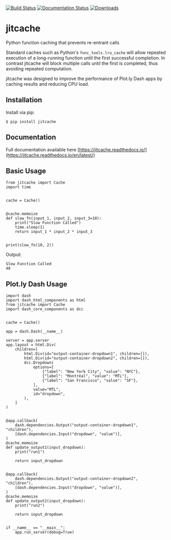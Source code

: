 [![Build Status](https://travis-ci.org/sjtrny/jitcache.svg?branch=master)](https://travis-ci.org/sjtrny/jitcache)
[![Documentation Status](https://readthedocs.org/projects/jitcache/badge/?version=latest)](https://jitcache.readthedocs.io/en/latest/?badge=latest)
[![Downloads](https://pepy.tech/badge/jitcache)](https://pepy.tech/project/jitcache)

# jitcache

Python function caching that prevents re-entrant calls

Standard caches such as Python's `func_tools.lru_cache` will allow repeated execution of a long-running function until the first successful completion. In contrast jitcache will block multiple calls until the first is completed, thus avoiding repeated computation.

jitcache was designed to improve the performance of Plot.ly Dash apps by caching results and reducing CPU load.

Installation
-------------------

Install via pip:

    $ pip install jitcache

Documentation
-------------------

Full documentation available here [https://jitcache.readthedocs.io/](https://jitcache.readthedocs.io/en/latest/)

Basic Usage
-------------------

    from jitcache import Cache
    import time
    
    
    cache = Cache()
    
    
    @cache.memoize
    def slow_fn(input_1, input_2, input_3=10):
        print("Slow Function Called")
        time.sleep(1)
        return input_1 * input_2 * input_3
    
    
    print(slow_fn(10, 2))


 Output:
 
    Slow Function Called
    40


Plot.ly Dash Usage
-------------------

    import dash
    import dash_html_components as html
    from jitcache import Cache
    import dash_core_components as dcc
    
    
    cache = Cache()
    
    app = dash.Dash(__name__)
    
    server = app.server
    app.layout = html.Div(
        children=[
            html.Div(id="output-container-dropdown1", children=[]),
            html.Div(id="output-container-dropdown2", children=[]),
            dcc.Dropdown(
                options=[
                    {"label": "New York City", "value": "NYC"},
                    {"label": "Montréal", "value": "MTL"},
                    {"label": "San Francisco", "value": "SF"},
                ],
                value="MTL",
                id="dropdown",
            ),
        ]
    )
    
    
    @app.callback(
        dash.dependencies.Output("output-container-dropdown1", "children"),
        [dash.dependencies.Input("dropdown", "value")],
    )
    @cache.memoize
    def update_output1(input_dropdown):
        print("run1")
    
        return input_dropdown
    
    
    @app.callback(
        dash.dependencies.Output("output-container-dropdown2", "children"),
        [dash.dependencies.Input("dropdown", "value")],
    )
    @cache.memoize
    def update_output2(input_dropdown):
        print("run2")
    
        return input_dropdown
    
    
    if __name__ == "__main__":
        app.run_server(debug=True)
